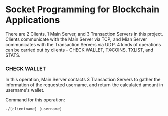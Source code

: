 # Socket Programming for Blockchain Applications
There are 2 Clients, 1 Main Server, and 3 Transaction Servers in this project. Clients communicate with the Main Server via TCP, and Mian Server communicates with the Transaction Servers via UDP. 4 kinds of operations can be carried out by clients - CHECK WALLET, TXCOINS, TXLIST, and STATS.

### CHECK WALLET
In this operation, Main Server contacts 3 Transaction Servers to gather the information of the requested username, and return the calculated amount in username's wallet.

Command for this operation:
~~~
./[clientname] [username]
~~~
